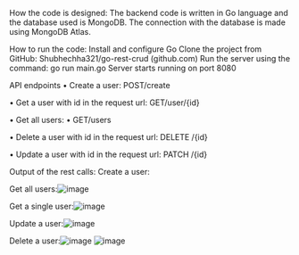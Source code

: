 How the code is designed:
The backend code is written in Go language and the database used is MongoDB.
The connection with the database is made using MongoDB Atlas.

How to run the code:
Install and configure Go
Clone the project from GitHub: Shubhechha321/go-rest-crud (github.com)
Run the server using the command: go run main.go
Server starts running on port 8080

API endpoints
•	Create a user:
POST/create

•	Get a user with id in the request url:
GET/user/{id}

•	Get all users:
•	GET/users

•	Delete a user with id in the request url:
DELETE /{id}

•	Update a user with id in the request url:
PATCH /{id}

Output of the rest calls:
Create a user:
 

Get all users:![image](https://user-images.githubusercontent.com/69155599/209503958-44acbbc4-d92c-4e30-959a-31d1ce5380f3.png)

Get a single user:![image](https://user-images.githubusercontent.com/69155599/209503939-dfe7f135-704d-402b-9f41-2751f0af08db.png) 

Update a user:![image](https://user-images.githubusercontent.com/69155599/209503916-88b5c08b-7f41-4532-bdb6-9d761ba62096.png)

Delete a user:![image](https://user-images.githubusercontent.com/69155599/209503898-9baa1e04-7a2d-4614-883a-7205b35cb9d3.png)
![image](https://user-images.githubusercontent.com/69155599/209503981-dea374a8-d730-45f8-a336-c9982b802ff1.png)

